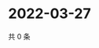 # 2022-03-27

共 0 条

<!-- BEGIN WEIBO -->
<!-- 最后更新时间 Sun Mar 27 2022 15:14:21 GMT+0800 (China Standard Time) -->

<!-- END WEIBO -->
